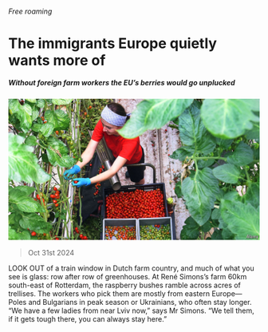 ###### Free roaming

# The immigrants Europe quietly wants more of 

##### Without foreign farm workers the EU’s berries would go unplucked 

![image](images/20241102_EUP003.jpg) 

> Oct 31st 2024 

LOOK OUT of a train window in Dutch farm country, and much of what you see is glass: row after row of greenhouses. At René Simons’s farm 60km south-east of Rotterdam, the raspberry bushes ramble across acres of trellises. The workers who pick them are mostly from eastern Europe—Poles and Bulgarians in peak season or Ukrainians, who often stay longer. “We have a few ladies from near Lviv now,” says Mr Simons. “We tell them, if it gets tough there, you can always stay here.”

